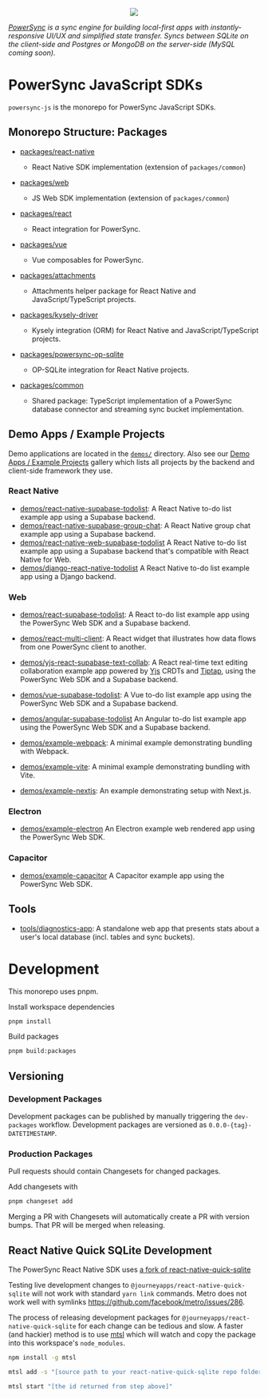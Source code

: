 <p align="center">
  <a href="https://www.powersync.com" target="_blank"><img src="https://github.com/powersync-ja/.github/assets/7372448/d2538c43-c1a0-4c47-9a76-41462dba484f"/></a>
</p>

*[PowerSync](https://www.powersync.com) is a sync engine for building local-first apps with instantly-responsive UI/UX and simplified state transfer. Syncs between SQLite on the client-side and Postgres or MongoDB on the server-side (MySQL coming soon).*

# PowerSync JavaScript SDKs

`powersync-js` is the monorepo for PowerSync JavaScript SDKs.

## Monorepo Structure: Packages

- [packages/react-native](./packages/react-native/README.md)

  - React Native SDK implementation (extension of `packages/common`)

- [packages/web](./packages/web/README.md)

  - JS Web SDK implementation (extension of `packages/common`)
  
- [packages/react](./packages/react/README.md)

  - React integration for PowerSync.

- [packages/vue](./packages/vue/README.md)

  - Vue composables for PowerSync.

- [packages/attachments](./packages/attachments/README.md)

  - Attachments helper package for React Native and JavaScript/TypeScript projects.

- [packages/kysely-driver](./packages/kysely-driver/README.md)

  - Kysely integration (ORM) for React Native and JavaScript/TypeScript projects.

- [packages/powersync-op-sqlite](./packages/powersync-op-sqlite/README.md)

  - OP-SQLite integration for React Native projects.  

- [packages/common](./packages/common/README.md)
  - Shared package: TypeScript implementation of a PowerSync database connector and streaming sync bucket implementation.

## Demo Apps / Example Projects

Demo applications are located in the [`demos/`](./demos/) directory. Also see our [Demo Apps / Example Projects](https://docs.powersync.com/resources/demo-apps-example-projects) gallery which lists all projects by the backend and client-side framework they use.

### React Native

- [demos/react-native-supabase-todolist](./demos/react-native-supabase-todolist/README.md): A React Native to-do list example app using a Supabase backend.
- [demos/react-native-supabase-group-chat](./demos/react-native-supabase-group-chat/README.md): A React Native group chat example app using a Supabase backend.
- [demos/react-native-web-supabase-todolist](./demos/react-native-web-supabase-todolist/README.md) A React Native to-do list example app using a Supabase backend that's compatible with React Native for Web.
- [demos/django-react-native-todolist](./demos/django-react-native-todolist/README.md) A React Native to-do list example app using a Django backend.

### Web

- [demos/react-supabase-todolist](./demos/react-supabase-todolist/README.md): A React to-do list example app using the PowerSync Web SDK and a Supabase backend.
- [demos/react-multi-client](./demos/react-multi-client/README.md): A React widget that illustrates how data flows from one PowerSync client to another.
- [demos/yjs-react-supabase-text-collab](./demos/yjs-react-supabase-text-collab/README.md): A React real-time text editing collaboration example app powered by [Yjs](https://github.com/yjs/yjs) CRDTs and [Tiptap](https://tiptap.dev/), using the PowerSync Web SDK and a Supabase backend.
- [demos/vue-supabase-todolist](./demos/vue-supabase-todolist/README.md): A Vue to-do list example app using the PowerSync Web SDK and a Supabase backend.
- [demos/angular-supabase-todolist](./demos/angular-supabase-todolist/README.md) An Angular to-do list example app using the PowerSync Web SDK and a Supabase backend.

- [demos/example-webpack](./demos/example-webpack/README.md): A minimal example demonstrating bundling with Webpack.
- [demos/example-vite](./demos/example-vite/README.md): A minimal example demonstrating bundling with Vite.
- [demos/example-nextjs](./demos/example-nextjs/README.md): An example demonstrating setup with Next.js.

### Electron

- [demos/example-electron](./demos/example-electron/README.md) An Electron example web rendered app using the PowerSync Web SDK.

### Capacitor

- [demos/example-capacitor](./demos/example-capacitor/README.md) A Capacitor example app using the PowerSync Web SDK.

## Tools

- [tools/diagnostics-app](./tools/diagnostics-app): A standalone web app that presents stats about a user's local database (incl. tables and sync buckets).

# Development

This monorepo uses pnpm.

Install workspace dependencies

```bash
pnpm install
```

Build packages

```bash
pnpm build:packages
```

## Versioning

### Development Packages

Development packages can be published by manually triggering the `dev-packages` workflow. Development packages are versioned as `0.0.0-{tag}-DATETIMESTAMP`.

### Production Packages

Pull requests should contain Changesets for changed packages.

Add changesets with

```Bash
pnpm changeset add
```

Merging a PR with Changesets will automatically create a PR with version bumps. That PR will be merged when releasing.

## React Native Quick SQLite Development

The PowerSync React Native SDK uses [a fork of react-native-quick-sqlite](https://github.com/powersync-ja/react-native-quick-sqlite)

Testing live development changes to `@journeyapps/react-native-quick-sqlite` will not work with standard `yarn link` commands. Metro does not work well with symlinks <https://github.com/facebook/metro/issues/286>.

The process of releasing development packages for `@journeyapps/react-native-quick-sqlite` for each change can be tedious and slow. A faster (and hackier) method is to use [mtsl](https://www.npmjs.com/package/mtsl) which will watch and copy the package into this workspace's `node_modules`.

```bash
npm install -g mtsl
```

```bash
mtsl add -s "[source path to your react-native-quick-sqlite repo folder]" -d "[this workspaces root node_modules folder]"/@journeyapps/react-native-quick-sqlite
```

```bash
mtsl start "[the id returned from step above]"
```
